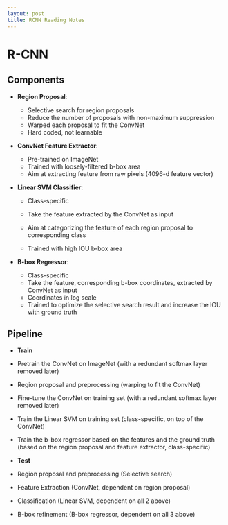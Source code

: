 ```yaml
---
layout: post
title: RCNN Reading Notes
---
```


# R-CNN

## Components

+ **Region Proposal**:

  + Selective search for region proposals
  + Reduce the number of proposals with non-maximum suppression
  + Warped each proposal to fit the ConvNet
  + Hard coded, not learnable

+ **ConvNet Feature Extractor**:

  + Pre-trained on ImageNet
  + Trained with loosely-filtered b-box area
  + Aim at extracting feature from raw pixels (4096-d feature vector)

+ **Linear SVM Classifier**:

  + Class-specific
  + Take the feature extracted by the ConvNet as input

  + Aim at categorizing the feature of each region proposal to corresponding class
  + Trained with high IOU b-box area

+ **B-box Regressor**:

  + Class-specific
  + Take the feature, corresponding b-box coordinates, extracted by ConvNet as input
  + Coordinates in log scale
  + Trained to optimize the selective search result and increase the IOU with ground truth

## Pipeline

+ **Train**
 + Pretrain the ConvNet on ImageNet (with a redundant softmax layer removed later)
 + Region proposal and preprocessing (warping to fit the ConvNet)
 + Fine-tune the ConvNet on training set (with a redundant softmax layer removed later)
 + Train the Linear SVM on training set (class-specific, on top of the ConvNet)
 + Train the b-box regressor based on the features and the ground truth (based on the region proposal and feature extractor, class-specific)

+ **Test**
 + Region proposal and preprocessing (Selective search)
 + Feature Extraction (ConvNet, dependent on region proposal)
 + Classification (Linear SVM, dependent on all 2 above)
 + B-box refinement (B-box regressor, dependent on all 3 above)
